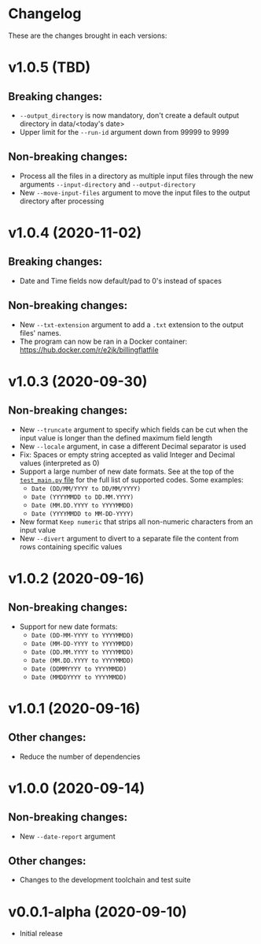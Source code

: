 # Changelog
These are the changes brought in each versions:

v1.0.5 (TBD)
===================
Breaking changes:
-----------------
* `--output_directory` is now mandatory, don't create a default output directory in data/<today's date>
* Upper limit for the `--run-id` argument down from 99999 to 9999

Non-breaking changes:
---------------------
* Process all the files in a directory as multiple input files through the new arguments `--input-directory` and `--output-directory`
* New `--move-input-files` argument to move the input files to the output directory after processing

v1.0.4 (2020-11-02)
===================
Breaking changes:
-----------------
* Date and Time fields now default/pad to 0's instead of spaces

Non-breaking changes:
---------------------
* New `--txt-extension` argument to add a `.txt` extension to the output files' names.
* The program can now be ran in a Docker container: https://hub.docker.com/r/e2jk/billingflatfile

v1.0.3 (2020-09-30)
===================
Non-breaking changes:
---------------------
* New `--truncate` argument to specify which fields can be cut when the input value is longer than the defined maximum field length
* New `--locale` argument, in case a different Decimal separator is used
* Fix: Spaces or empty string accepted as valid Integer and Decimal values (interpreted as 0)
* Support a large number of new date formats. See at the top of the [`test_main.py` file](https://github.com/e2jk/delimited2fixedwidth/blob/master/tests/test_main.py#L37) for the full list of supported codes. Some examples:
  * `Date (DD/MM/YYYY to DD/MM/YYYY)`
  * `Date (YYYYMMDD to DD.MM.YYYY)`
  * `Date (MM.DD.YYYY to YYYYMMDD)`
  * `Date (YYYYMMDD to MM-DD-YYYY)`
* New format `Keep numeric` that strips all non-numeric characters from an input value
* New `--divert` argument to divert to a separate file the content from rows containing specific values

v1.0.2 (2020-09-16)
===================
Non-breaking changes:
---------------------
* Support for new date formats:
  * `Date (DD-MM-YYYY to YYYYMMDD)`
  * `Date (MM-DD-YYYY to YYYYMMDD)`
  * `Date (DD.MM.YYYY to YYYYMMDD)`
  * `Date (MM.DD.YYYY to YYYYMMDD)`
  * `Date (DDMMYYYY to YYYYMMDD)`
  * `Date (MMDDYYYY to YYYYMMDD)`

v1.0.1 (2020-09-16)
===================
Other changes:
--------------
* Reduce the number of dependencies

v1.0.0 (2020-09-14)
===================
Non-breaking changes:
---------------------
* New `--date-report` argument

Other changes:
--------------
* Changes to the development toolchain and test suite

v0.0.1-alpha (2020-09-10)
=========================
* Initial release

